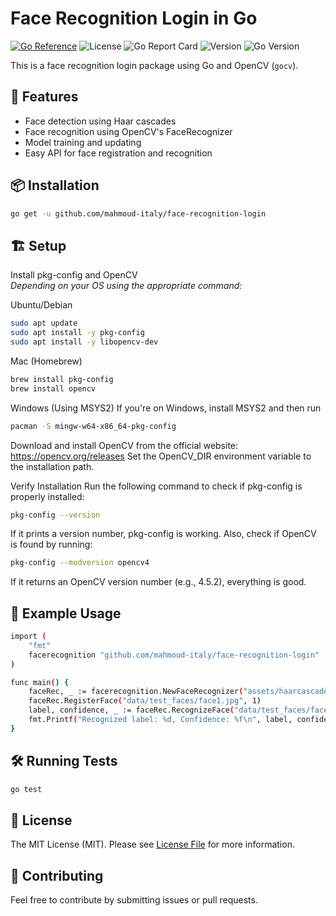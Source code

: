 # Face Recognition Login in Go 

[![Go Reference](https://pkg.go.dev/badge/github.com/mahmoud-italy/face-recognition-login.svg)](https://pkg.go.dev/github.com/mahmoud-italy/face-recognition-login)
![License](https://img.shields.io/github/license/mahmoud-italy/face-recognition-login)
![Go Report Card](https://goreportcard.com/badge/github.com/mahmoud-italy/face-recognition-login)
![Version](https://img.shields.io/github/tag/mahmoud-italy/face-recognition-login)
![Go Version](https://img.shields.io/badge/go-1.23.6-blue)
  
This is a face recognition login package using Go and OpenCV (`gocv`).
  
## 🚀 Features
- Face detection using Haar cascades
- Face recognition using OpenCV's FaceRecognizer 
- Model training and updating
- Easy API for face registration and recognition

## 📦 Installation 
 
```bash 
go get -u github.com/mahmoud-italy/face-recognition-login
```
 
## 🏗️ Setup 
Install pkg-config and OpenCV <br />
<i>Depending on your OS using the appropriate command:</i>

Ubuntu/Debian
```bash
sudo apt update
sudo apt install -y pkg-config
sudo apt install -y libopencv-dev
```

Mac (Homebrew)
```bash
brew install pkg-config
brew install opencv
```

Windows (Using MSYS2) If you're on Windows, install MSYS2 and then run
```bash
pacman -S mingw-w64-x86_64-pkg-config
```
Download and install OpenCV from the official website: <a href="https://opencv.org/releases/" target="_blank">https://opencv.org/releases</a>
Set the OpenCV_DIR environment variable to the installation path.

Verify Installation
Run the following command to check if pkg-config is properly installed:
```bash
pkg-config --version
```

If it prints a version number, pkg-config is working.
Also, check if OpenCV is found by running:
```bash
pkg-config --modversion opencv4
```
If it returns an OpenCV version number (e.g., 4.5.2), everything is good. <br />

## 🔧 Example Usage
```bash
import (
    "fmt"
	facerecognition "github.com/mahmoud-italy/face-recognition-login"
)

func main() {
    faceRec, _ := facerecognition.NewFaceRecognizer("assets/haarcascade_frontalface_default.xml", "models/face_model.yml")
    faceRec.RegisterFace("data/test_faces/face1.jpg", 1)
    label, confidence, _ := faceRec.RecognizeFace("data/test_faces/face1.jpg")
    fmt.Printf("Recognized label: %d, Confidence: %f\n", label, confidence)
}
```

## 🛠️ Running Tests
```bash
go test
```

## 🔖 License
The MIT License (MIT). Please see [License File](LICENSE.md) for more information.

## 🤝 Contributing
Feel free to contribute by submitting issues or pull requests.
